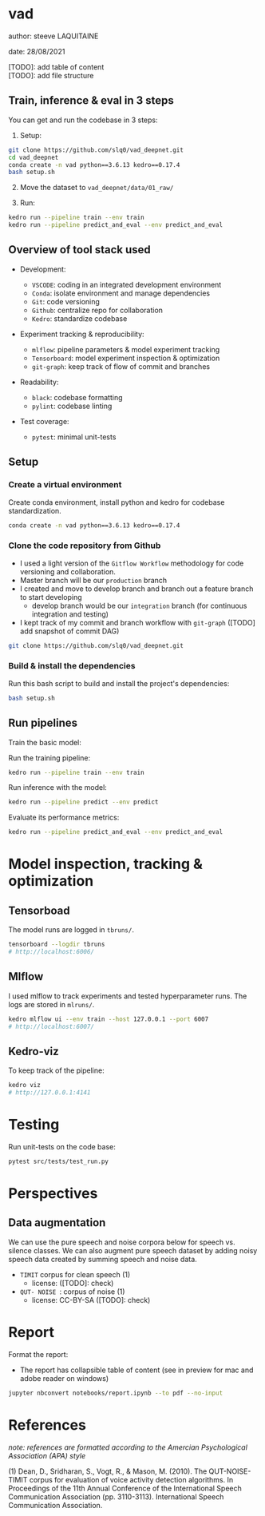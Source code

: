 # vad

author: steeve LAQUITAINE

date: 28/08/2021

[TODO]: add table of content  
[TODO]: add file structure  

## Train, inference & eval in 3 steps

You can get and run the codebase in 3 steps:

1. Setup:

```bash
git clone https://github.com/slq0/vad_deepnet.git
cd vad_deepnet
conda create -n vad python==3.6.13 kedro==0.17.4
bash setup.sh
```

2. Move the dataset to `vad_deepnet/data/01_raw/` 
  
3. Run:

```bash
kedro run --pipeline train --env train
kedro run --pipeline predict_and_eval --env predict_and_eval
```

## Overview of tool stack used

* Development:
  * `VSCODE`: coding in an integrated development environment
  * `Conda`: isolate environment and manage dependencies
  * `Git`: code versioning
  * `Github`: centralize repo for collaboration
  * `Kedro`: standardize codebase

* Experiment tracking & reproducibility:  
  * `mlflow`: pipeline parameters & model experiment tracking
  * `Tensorboard`: model experiment inspection & optimization
  * `git-graph`: keep track of flow of commit and branches
  
* Readability:  
  * `black`: codebase formatting
  * `pylint`: codebase linting

* Test coverage:  
  * `pytest`: minimal unit-tests

## Setup

### Create a virtual environment

Create conda environment, install python and kedro for codebase standardization.

```bash
conda create -n vad python==3.6.13 kedro==0.17.4
```

### Clone the code repository from Github

* I used a light version of the `Gitflow Workflow` methodology for code versioning 
and collaboration.
* Master branch will be our `production` branch
* I created and move to develop branch and branch out a feature branch to start developing
  * develop branch would be our `integration` branch (for continuous integration and testing)
* I kept track of my commit and branch workflow with `git-graph` ([TODO] add snapshot of commit DAG)

```bash
git clone https://github.com/slq0/vad_deepnet.git
```

### Build & install the dependencies

Run this bash script to build and install the project's dependencies:  

```bash
bash setup.sh
```

## Run pipelines

Train the basic model:

Run the training pipeline:

```bash
kedro run --pipeline train --env train
```

Run inference with the model:

```bash
kedro run --pipeline predict --env predict
```

Evaluate its performance metrics:

```bash
kedro run --pipeline predict_and_eval --env predict_and_eval
```


# Model inspection, tracking & optimization

## Tensorboad

The model runs are logged in `tbruns/`.

```bash
tensorboard --logdir tbruns
# http://localhost:6006/
```

## Mlflow

I used mlflow to track experiments and tested hyperparameter runs. 
The logs are stored in `mlruns/`.

```bash
kedro mlflow ui --env train --host 127.0.0.1 --port 6007
# http://localhost:6007/
```

## Kedro-viz

To keep track of the pipeline:

```bash
kedro viz
# http://127.0.0.1:4141
```

# Testing

Run unit-tests on the code base:

```bash
pytest src/tests/test_run.py
```

# Perspectives 

## Data augmentation

We can use the pure speech and noise corpora below for speech vs. silence classes. We can also augment pure 
speech dataset by adding noisy speech data created by summing speech and noise data.

* `TIMIT` corpus for clean speech (1)
  * license: ([TODO]: check)
* `QUT- NOISE `: corpus of noise (1)
    * license: CC-BY-SA ([TODO]: check)

# Report 

Format the report:  

- The report has collapsible table of content (see in preview for mac and adobe reader on windows)

```bash
jupyter nbconvert notebooks/report.ipynb --to pdf --no-input
```

# References

*note: references are formatted according to the Amercian Psychological Association (APA) style*

(1) Dean, D., Sridharan, S., Vogt, R., & Mason, M. (2010). The QUT-NOISE-TIMIT corpus for evaluation of voice activity detection algorithms. 
In Proceedings of the 11th Annual Conference of the International Speech Communication Association (pp. 3110-3113). International Speech 
Communication Association.



